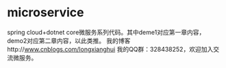 # microservice
spring cloud+dotnet core微服务系列代码。其中deme1对应第一章内容，demo2对应第二章内容，以此类推。
我的博客http://www.cnblogs.com/longxianghui
我的QQ群：328438252，欢迎加入交流微服务。
